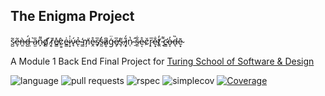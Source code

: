 ## The Enigma Project  

s̷̺͂e̶̞͂ǹ̶͈d̶̺́ ̶̣͛a̷̫̎n̴̙͌ď̸̻ ̷̗́ȑ̸͎e̸͇̽c̷͇̀e̴͇͗i̷͙̍v̷̘́ẻ̵ͅ ̴͇̕m̸̦͑ḙ̴̊s̸̟̅s̶̰̓ḁ̷͆ģ̵̈e̸͓̅s̵̞͂ ̵͎̈́į̷͑n̷̜̔ ̴̠̂s̵͈͋e̴͔̊c̷̨̆r̷̝̅e̴͙̐ṱ̸̒ ̵̘͌c̴̛͇o̶̝̓d̶͉̏ē̴͙

A Module 1 Back End Final Project for [Turing School of Software & Design](https://turing.edu/)

![language](https://img.shields.io/github/languages/top/ParkerLockhart/enigma_project)
![pull requests](https://img.shields.io/github/issues-pr-closed/ParkerLockhart/enigma_project)
![rspec](https://img.shields.io/gem/v/rspec?label=rspec)
![simplecov](https://img.shields.io/gem/v/simplecov?label=simplecov)
[![Coverage](https://ParkerLockhart.github.io/enigma_project/badge.svg)](https://github.com/ParkerLockhart/enigma_project)
